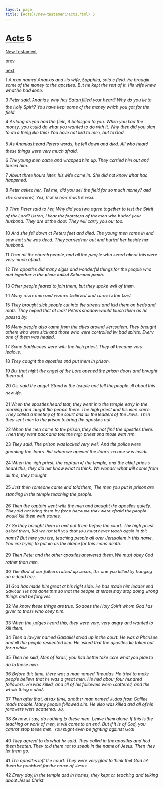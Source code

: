 ```yaml
---
layout: page
title: [Acts](/new-testament/acts.html) 5
---
```


# [Acts](/new-testament/acts.html) 5

[New Testament](/new-testament.html)


[prev](/new-testament/acts/acts-4.html)


[next](/new-testament/acts/acts-6.html)

1 _A man named Ananias and his wife, Sapphira, sold a field. He brought some of the money to the apostles. But he kept the rest of it. His wife knew what he had done._

3 _Peter said, Ananias, why has Satan filled your heart? Why do you lie to the Holy Spirit?  You have kept some of the money which you got for the field._

4 _As long as you had the field, it belonged to you. When you had the money, you could do what you wanted to do with it. Why then did you plan to do a thing like this? You have not lied to men, but to God._

5 _As Ananias heard Peters words, he fell down and died. All who heard these things were very much afraid._

6 _The young men came and wrapped him up. They carried him out and buried him._

7 _About three hours later, his wife came in. She did not know what had happened._

8 _Peter asked her, Tell me, did you sell the field for so much money? and she answered,  Yes, that is how much it was._

9 _Then Peter said to her, Why did you two agree together to test the Spirit of the Lord?  Listen, I hear the footsteps of the men who buried your husband. They are at the door.  They will carry you out too._

10 _And she fell down at Peters feet and died. The young men came in and saw that she was dead. They carried her out and buried her beside her husband._

11 _Then all the church people, and all the people who heard about this were very much afraid._

12 _The apostles did many signs and wonderful things for the people who met together in the place called Solomons porch._

13 _Other people feared to join them, but they spoke well of them._

14 _Many more men and women believed and came to the Lord._

15 _They brought sick people out into the streets and laid them on beds and mats. They hoped that at least Peters shadow would touch them as he passed by._

16 _Many people also came from the cities around Jerusalem. They brought others who were sick and those who were controlled by bad spirits. Every one of them was healed._

17 _Some Sadducees were with the high priest. They all became very jealous._

18 _They caught the apostles and put them in prison._

19 _But that night the angel of the Lord opened the prison doors and brought them out._

20 _Go, said the angel. Stand in the temple and tell the people all about this new life._

21 _When the apostles heard that, they went into the temple early in the morning and taught the people there. The high priest and his men came. They called a meeting of the court and all the leaders of the Jews. Then they sent men to the prison to bring the apostles out._

22 _When the men came to the prison, they did not find the apostles there. Then they went back and told the high priest and those with him._

23 _They said, The prison was locked very well. And the police were guarding the doors.  But when we opened the doors, no one was inside._

24 _When the high priest, the captain of the temple, and the chief priests heard this, they did not know what to think. We wonder what will come from all this, they thought._

25 _Just then someone came and told them, The men you put in prison are standing in the temple teaching the people._

26 _Then the captain went with the men and brought the apostles quietly. They did not bring them by force because they were afraid the people would kill them with stones._

27 _So they brought them in and put them before the court. The high priest asked them, Did we not tell you that you must never teach again in this name? But here you are, teaching people all over Jerusalem in this name. You are trying to put on us the blame for this mans death._

29 _Then Peter and the other apostles answered them, We must obey God rather than men._

30 _The God of our fathers raised up Jesus, the one you killed by hanging on a dead tree._

31 _God has made him great at his right side. He has made him leader and Saviour. He has done this so that the people of Israel may stop doing wrong things and be forgiven._

32 _We know these things are true. So does the Holy Spirit whom God has given to those who obey him._

33 _When the judges heard this, they were very, very angry and wanted to kill them._

34 _Then a lawyer named Gamaliel stood up in the court. He was a Pharisee and all the people respected him. He asked that the apostles be taken out for a while._

35 _Then he said, Men of Israel, you had better take care what you plan to do to these men._

36 _Before this time, there was a man named Theudas. He tried to make people believe that he was a great man. He had about four hundred followers. He was killed, and all of his followers were scattered, and the whole thing ended._

37 _Then after that, at tax time, another man named Judas from Galilee made trouble. Many people followed him. He also was killed and all of his followers were scattered. 38,_

38 _So now, I say, do nothing to these men. Leave them alone. If this is the teaching or work of men, it will come to an end. But if it is of God, you cannot stop these men. You might even be fighting against God!_

40 _They agreed to do what he said. They called in the apostles and had them beaten. They told them not to speak in the name of Jesus. Then they let them go._

41 _The apostles left the court. They were very glad to think that God let them be punished for the name of Jesus._

42 _Every day, in the temple and in homes, they kept on teaching and talking about Jesus Christ._

